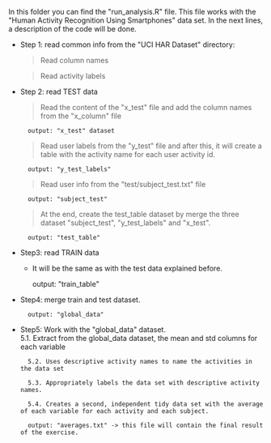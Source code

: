 In this folder you can find the "run_analysis.R" file. This file works with the "Human Activity Recognition Using Smartphones" data set. In the next lines, a description of the code will be done.

- Step 1: read common info from the "UCI HAR Dataset" directory:
	> Read column names
	
	> Read activity labels
	
- Step 2: read TEST data
	> Read the content of the "x_test" file and add the column names from the "x_column" file
		
		output: "x_test" dataset
	
	> Read user labels from the "y_test" file and after this, it will create a table with the activity name for each user activity id.
	
		output: "y_test_labels"
		
	> Read user info from the "test/subject_test.txt" file
	
		output: "subject_test"
		
	> At the end, create the test_table dataset by merge the three dataset "subject_test",  "y_test_labels" and "x_test".	
	
		output: "test_table"
		
- Step3: read TRAIN data

	* It will be the same as with the test data explained before.
	
		output: "train_table"
	
- Step4: merge train and test dataset.

		output: "global_data"

- Step5: Work with the "global_data" dataset.			
		5.1. Extract from the global_data dataset, the mean and std columns for each variable
		
		5.2. Uses descriptive activity names to name the activities in the data set
		
		5.3. Appropriately labels the data set with descriptive activity names. 

		5.4. Creates a second, independent tidy data set with the average of each variable for each activity and each subject. 
		
		output: "averages.txt" -> this file will contain the final result of the exercise.


